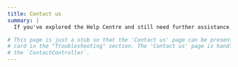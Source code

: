 ```yaml
---
title: Contact us
summary: |
  If you've explored the Help Centre and still need further assistance, you can reach out to our support team.

# This page is just a stub so that the 'Contact us' page can be presented as a
# card in the "Troubleshooting" section. The 'Contact us' page is handled by
# the `ContactController`.
---
```

